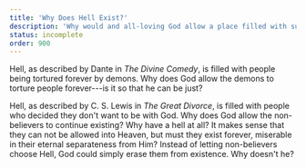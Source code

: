 ```yaml
---
title: 'Why Does Hell Exist?'
description: 'Why would and all-loving God allow a place filled with suffering to exist?'
status: incomplete
order: 900
---
```

Hell, as described by Dante in *The Divine Comedy*, is filled with people being tortured forever by demons.  Why does God allow the demons to torture people forever---is it so that he can be just?

Hell, as described by C. S. Lewis in *The Great Divorce*, is filled with people who decided they don't want to be with God.  Why does God allow the non-believers to continue existing?  Why have a hell at all?  It makes sense that they can not be allowed into Heaven, but must they exist forever, miserable in their eternal separateness from Him?   Instead of letting non-believers choose Hell, God could simply erase them from existence.  Why doesn't he?
